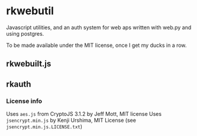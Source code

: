 # rkwebutil

Javascript utilities, and an auth system for web aps written with web.py and using postgres.

To be made available under the MIT license, once I get my ducks in a row.

## rkwebuilt.js

## rkauth

### License info

Uses `aes.js` from CryptoJS 3.1.2 by Jeff Mott, MIT license
Uses `jsencrypt.min.js` by Kenji Urshima, MIT License (see `jsencrypt.min.js.LICENSE.txt`)